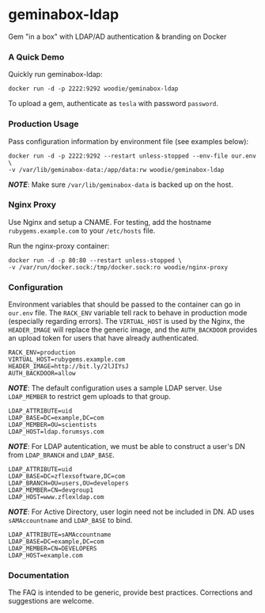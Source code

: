 # geminabox-ldap
Gem "in a box" with LDAP/AD authentication &amp; branding on Docker


### A Quick Demo

Quickly run geminabox-ldap:

    docker run -d -p 2222:9292 woodie/geminabox-ldap

To upload a gem, authenticate as `tesla` with password `password`.

### Production Usage

Pass configuration information by environment file (see examples below):

    docker run -d -p 2222:9292 --restart unless-stopped --env-file our.env \
    -v /var/lib/geminabox-data:/app/data:rw woodie/geminabox-ldap

***NOTE***: Make sure `/var/lib/geminabox-data` is backed up on the host.

### Nginx Proxy

Use Nginx and setup a CNAME. For testing, add the hostname `rubygems.example.com` to your `/etc/hosts` file.

Run the nginx-proxy container:

    docker run -d -p 80:80 --restart unless-stopped \
    -v /var/run/docker.sock:/tmp/docker.sock:ro woodie/nginx-proxy

### Configuration

Environment variables that should be passed to the container can go in `our.env`  file.
The `RACK_ENV` variable tell rack to behave in production mode (especially regarding errors).
The `VIRTUAL_HOST` is used by the Nginx, the `HEADER_IMAGE` will replace the generic image,
and the `AUTH_BACKDOOR` provides an upload token for users that have already authenticated.

    RACK_ENV=production
    VIRTUAL_HOST=rubygems.example.com
    HEADER_IMAGE=http://bit.ly/2lJIYsJ
    AUTH_BACKDOOR=allow

***NOTE***: The default configuration uses a sample LDAP server. Use `LDAP_MEMBER` to restrict gem uploads to that group.

    LDAP_ATTRIBUTE=uid
    LDAP_BASE=DC=example,DC=com
    LDAP_MEMBER=OU=scientists
    LDAP_HOST=ldap.forumsys.com

***NOTE***: For LDAP autentication, we must be able to construct a user's DN from `LDAP_BRANCH` and `LDAP_BASE`.

    LDAP_ATTRIBUTE=uid
    LDAP_BASE=DC=zflexsoftware,DC=com
    LDAP_BRANCH=OU=users,OU=developers
    LDAP_MEMBER=CN=devgroup1
    LDAP_HOST=www.zflexldap.com

***NOTE***: For Active Directory, user login need not be included in DN. AD uses `sAMAccountname` and `LDAP_BASE` to bind.

    LDAP_ATTRIBUTE=sAMAccountname
    LDAP_BASE=DC=example,DC=com
    LDAP_MEMBER=CN=DEVELOPERS
    LDAP_HOST=example.com

### Documentation

The FAQ is intended to be generic, provide best practices. Corrections and suggestions are welcome.
